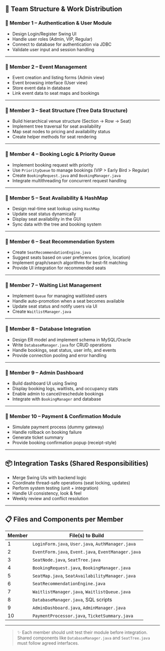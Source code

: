 ## 👥 Team Structure & Work Distribution

### 👤 Member 1 – **Authentication & User Module**
- Design Login/Register Swing UI
- Handle user roles (Admin, VIP, Regular)
- Connect to database for authentication via JDBC
- Validate user input and session handling

---

### 👤 Member 2 – **Event Management**
- Event creation and listing forms (Admin view)
- Event browsing interface (User view)
- Store event data in database
- Link event data to seat maps and bookings

---

### 👤 Member 3 – **Seat Structure (Tree Data Structure)**
- Build hierarchical venue structure (Section → Row → Seat)
- Implement tree traversal for seat availability
- Map seat nodes to pricing and availability status
- Create helper methods for seat rendering

---

### 👤 Member 4 – **Booking Logic & Priority Queue**
- Implement booking request with priority
- Use `PriorityQueue` to manage bookings (VIP > Early Bird > Regular)
- Create `BookingRequest.java` and `BookingManager.java`
- Integrate multithreading for concurrent request handling

---

### 👤 Member 5 – **Seat Availability & HashMap**
- Design real-time seat lookup using `HashMap`
- Update seat status dynamically
- Display seat availability in the GUI
- Sync data with the tree and booking system

---

### 👤 Member 6 – **Seat Recommendation System**
- Create `SeatRecommendationEngine.java`
- Suggest seats based on user preferences (price, location)
- Implement graph/search algorithms for best-fit matching
- Provide UI integration for recommended seats

---

### 👤 Member 7 – **Waiting List Management**
- Implement `Queue` for managing waitlisted users
- Handle auto-promotion when a seat becomes available
- Update seat status and notify users via UI
- Create `WaitlistManager.java`

---

### 👤 Member 8 – **Database Integration**
- Design ER model and implement schema in MySQL/Oracle
- Write `DatabaseManager.java` for CRUD operations
- Handle bookings, seat status, user info, and events
- Provide connection pooling and error handling

---

### 👤 Member 9 – **Admin Dashboard**
- Build dashboard UI using Swing
- Display booking logs, waitlists, and occupancy stats
- Enable admin to cancel/reschedule bookings
- Integrate with `BookingManager` and database

---

### 👤 Member 10 – **Payment & Confirmation Module**
- Simulate payment process (dummy gateway)
- Handle rollback on booking failure
- Generate ticket summary
- Provide booking confirmation popup (receipt-style)

---

## 📦 Integration Tasks (Shared Responsibilities)
- Merge Swing UIs with backend logic
- Coordinate thread-safe operations (seat locking, updates)
- Perform system testing (unit + integration)
- Handle UI consistency, look & feel
- Weekly review and conflict resolution

---

## 📋 Files and Components per Member

| Member | File(s) to Build |
|--------|------------------|
| 1 | `LoginForm.java`, `User.java`, `AuthManager.java` |
| 2 | `EventForm.java`, `Event.java`, `EventManager.java` |
| 3 | `SeatNode.java`, `SeatTree.java` |
| 4 | `BookingRequest.java`, `BookingManager.java` |
| 5 | `SeatMap.java`, `SeatAvailabilityManager.java` |
| 6 | `SeatRecommendationEngine.java` |
| 7 | `WaitlistManager.java`, `WaitlistQueue.java` |
| 8 | `DatabaseManager.java`, SQL scripts |
| 9 | `AdminDashboard.java`, `AdminManager.java` |
| 10 | `PaymentProcessor.java`, `TicketSummary.java` |

---

> ✨ Each member should unit test their module before integration. Shared components like `DatabaseManager.java` and `SeatTree.java` must follow agreed interfaces.

